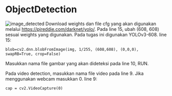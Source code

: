 # ObjectDetection
![image_detected](https://user-images.githubusercontent.com/89344186/148072481-11677450-6e36-4431-a2e2-4f45a4a087c4.jpg)
Download weights dan file cfg yang akan digunakan melalui https://pjreddie.com/darknet/yolo/.
Pada line 15, ubah (608, 608) sesuai weights yang digunakan. Pada tugas ini digunakan YOLOv3-608.
line 15:
```
blob=cv2.dnn.blobFromImage(img, 1/255, (608,608), (0,0,0), swapRB=True, crop=False)
```

Masukkan nama file gambar yang akan dideteksi pada line 10, RUN.



Pada video detection, masukkan nama file video pada line 9. Jika menggunakan webcam masukkan 0.
line 9:
```
cap = cv2.VideoCapture(0)
```
